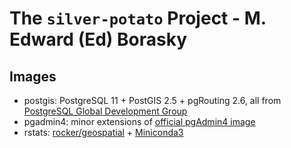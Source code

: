 # The `silver-potato` Project - M. Edward (Ed) Borasky

## Images
* postgis: PostgreSQL 11 + PostGIS 2.5 + pgRouting 2.6, all from [PostgreSQL Global Development Group](https://wiki.postgresql.org/wiki/Apt)
* pgadmin4: minor extensions of [official pgAdmin4 image](https://hub.docker.com/r/dpage/pgadmin4/)
* rstats: [rocker/geospatial](https://hub.docker.com/r/rocker/geospatial) + [Miniconda3](https://docs.conda.io/en/latest/miniconda.html)
